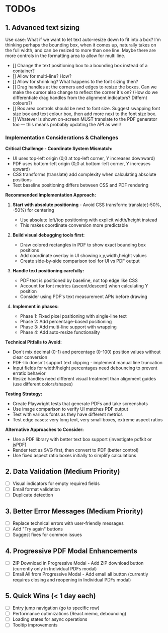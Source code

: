# TODOs 

## 1. Advanced text sizing

Use case: What if we want to let text auto-resize down to fit into a box? I'm thinking perhaps the bounding box, when it comes up, naturally takes on the full width, and can be resized to more than one line. Maybe there are more controls in the formatting area to allow for multi line.

- [] Change the text positioning box to a bounding box instead of a container?
- [] Allow for multi-line? How?
- [] Allow for shrinking? What happens to the font sizing then?
- [] Drag handles at the corners and edges to resize the boxes. Can we make the cursor also change to reflect the corner it's on? (How do we differentiate drag handles from the alignment indicators? Differnt colours?)
- [] Box area controls should be next to font size. Suggest swapping font size box and text colour box, then add more next to the font size box.
- [] Whatever is shown on-screen MUST translate to the PDF generator too — this means probably updating the API as well!

### Implementation Considerations & Challenges

**Critical Challenge - Coordinate System Mismatch:**
- UI uses top-left origin (0,0 at top-left corner, Y increases downward)
- PDF uses bottom-left origin (0,0 at bottom-left corner, Y increases upward)
- CSS transforms (translate) add complexity when calculating absolute positions
- Text baseline positioning differs between CSS and PDF rendering

**Recommended Implementation Approach:**
1. **Start with absolute positioning** - Avoid CSS transform: translate(-50%, -50%) for centering
   - Use absolute left/top positioning with explicit width/height instead
   - This makes coordinate conversion more predictable

2. **Build visual debugging tools first:**
   - Draw colored rectangles in PDF to show exact bounding box positions
   - Add coordinate overlay in UI showing x,y,width,height values
   - Create side-by-side comparison tool for UI vs PDF output

3. **Handle text positioning carefully:**
   - PDF text is positioned by baseline, not top edge like CSS
   - Account for font metrics (ascent/descent) when calculating Y position
   - Consider using PDF's text measurement APIs before drawing

4. **Implement in phases:**
   - Phase 1: Fixed pixel positioning with single-line text
   - Phase 2: Add percentage-based positioning
   - Phase 3: Add multi-line support with wrapping
   - Phase 4: Add auto-resize functionality

**Technical Pitfalls to Avoid:**
- Don't mix decimal (0-1) and percentage (0-100) position values without clear conversion
- PDF-lib doesn't support text clipping - implement manual line truncation
- Input fields for width/height percentages need debouncing to prevent erratic behavior
- Resize handles need different visual treatment than alignment guides (use different colors/shapes)

**Testing Strategy:**
- Create Playwright tests that generate PDFs and take screenshots
- Use image comparison to verify UI matches PDF output
- Test with various fonts as they have different metrics
- Test edge cases: very long text, very small boxes, extreme aspect ratios

**Alternative Approaches to Consider:**
- Use a PDF library with better text box support (investigate pdfkit or jsPDF)
- Render text as SVG first, then convert to PDF (better control)
- Use fixed aspect ratio boxes initially to simplify calculations

## 2. Data Validation (Medium Priority)
- [ ] Visual indicators for empty required fields
- [ ] Email format validation
- [ ] Duplicate detection

## 3. Better Error Messages (Medium Priority)
- [ ] Replace technical errors with user-friendly messages
- [ ] Add "Try again" buttons
- [ ] Suggest fixes for common issues

## 4. Progressive PDF Modal Enhancements
- [ ] ZIP Download in Progressive Modal - Add ZIP download button (currently only in Individual PDFs modal)
- [ ] Email All from Progressive Modal - Add email all button (currently requires closing and reopening in Individual PDFs modal)

## 5. Quick Wins (< 1 day each)
- [ ] Entry jump navigation (go to specific row)
- [ ] Performance optimizations (React.memo, debouncing)
- [ ] Loading states for async operations
- [ ] Tooltip improvements 